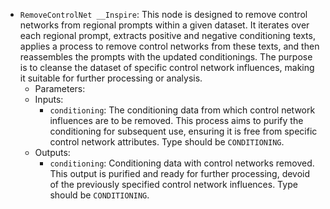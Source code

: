 - `RemoveControlNet __Inspire`: This node is designed to remove control networks from regional prompts within a given dataset. It iterates over each regional prompt, extracts positive and negative conditioning texts, applies a process to remove control networks from these texts, and then reassembles the prompts with the updated conditionings. The purpose is to cleanse the dataset of specific control network influences, making it suitable for further processing or analysis.
    - Parameters:
    - Inputs:
        - `conditioning`: The conditioning data from which control network influences are to be removed. This process aims to purify the conditioning for subsequent use, ensuring it is free from specific control network attributes. Type should be `CONDITIONING`.
    - Outputs:
        - `conditioning`: Conditioning data with control networks removed. This output is purified and ready for further processing, devoid of the previously specified control network influences. Type should be `CONDITIONING`.
